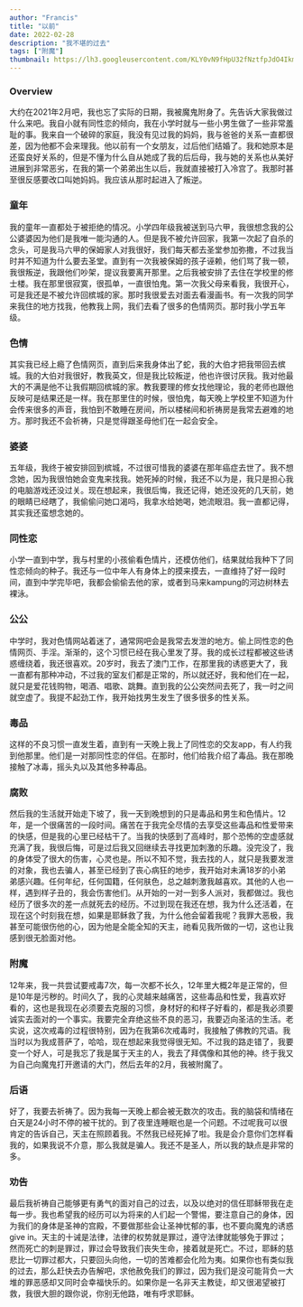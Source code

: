 ```yaml
---
author: "Francis"
title: "以前"
date: 2022-02-28
description: "我不堪的过去"
tags: ["附魔"]
thumbnail: https://lh3.googleusercontent.com/KLY0vN9fHpU32fNztfpJdO4Ikm2wSYgdc6TNE-ARVIUy3jos1jhiV0f9Cdo5F42IG8UiWtGTd0Kl3rAcfPSzV4MjnvW713FhpN-9nBxN85bXwmnf9zSn4ofPQ5oNAxa_GHItsnQvrFf1BaGB986htZVNiYlCCCCBoRT_-duiik7OBOlZqGz70s7EXpDVeTydorwegt2Pu0Q23m7_aJ99OwSvGZgyEo2uOQxe97OSgmTSjCD3IBTs5UDN2OISFgEtNBBUZSF8InJ_KQ6yYIXxNdxczMYBhmRPbQVM1WpXTxnF6Q0_Jt6qW9yWZHQELpwI927VAuxg2nKvCzWSqpjDyqo_fehnEO1h3uOO0bX4x2pnXR0Du1oYGHd4tjxK-SQJO0v-IyryfEyci4vP7vbhR7e7_Ol3Ms9NmSwZD6WolQq_jy1Kf9ziASOgkZ8omDtL1tbWBxif3Q53l55OU1YtRdy5QhilvMXxG-3acu86RbKuO-Jvp1nNZN4pPh7FjBrxFDtWoFjNpT-Ai6SXyMKPhMLp3Go1nuvRWGCAoco4I9YxMVxR0LC7gemukgrbFE-35GPyDPWVf25DfmyuVrhmNNc_NSS36V4qlehepwvlXH2X_wUsENHF3xn4WkjLXMKcaWVEYQzG9RGZynx2XNS-yvRtExhh3GnI40zgZZI5rF3A7wHk-QaOXGZly3ghrXAx10gbMCbgwzblWQ8OvNQQNiQd7A=w918-h688-no?authuser=0
---
```


### Overview
大约在2021年2月吧，我也忘了实际的日期，我被魔鬼附身了。先告诉大家我做过什么来吧。我自小就有同性恋的倾向，我在小学时就与一些小男生做了一些非常羞耻的事。我来自一个破碎的家庭，我没有见过我的妈妈，我与爸爸的关系一直都很差，因为他都不会来理我。他以前有一个女朋友，过后他们结婚了。我和她原本是还蛮良好关系的，但是不懂为什么自从她成了我的后后母，我与她的关系也从美好进展到非常恶劣，在我的第一个弟弟出生以后，我就直接被打入冷宫了。我那时甚至很反感要改口叫她妈妈。我应该从那时起进入了叛逆。

### 童年
我的童年一直都处于被拒绝的情况。小学四年级我被送到马六甲，我很想念我的公公婆婆因为他们是我唯一能沟通的人。但是我不被允许回家，我第一次起了自杀的念头，可是我马六甲的保姆家人对我很好，我们每天都去圣堂参加弥撒，不过我当时并不知道为什么要去圣堂。直到有一次我被保姆的孩子诬赖，他们骂了我一顿，我很叛逆，我跟他们吵架，提议我要离开那里。之后我被安排了去住在学校里的修士楼。我在那里很寂寞，很孤单，一直很怕鬼。第一次我父母来看我，我很开心，可是我还是不被允许回槟城的家。那时我很爱去对面去看漫画书。有一次我的同学来我住的地方找我，他教我上网，我们去看了很多的色情网页。那时我小学五年级。

### 色情
其实我已经上瘾了色情网页，直到后来我身体出了蛇，我的大伯才把我带回去槟城。我的大伯对我很好，教我英文，但是我比较叛逆，他也许很讨厌我。我对他最大的不满是他不让我假期回槟城的家。教我要理的修女找他理论，我的老师也跟他反映可是结果还是一样。我在那里住的时候，很怕鬼，每天晚上学校里不知道为什会传来很多的声音，我怕到不敢睡在房间，所以楼梯间和祈祷房是我常去避难的地方。那时我还不会祈祷，只是觉得跟圣母他们在一起会安全。

### 婆婆
五年级，我终于被安排回到槟城，不过很可惜我的婆婆在那年癌症去世了。我不想念她，因为我很怕她会变鬼来找我。她死掉的时候，我还不以为是，我只是担心我的电脑游戏还没过关。现在想起来，我很后悔，我还记得，她还没死的几天前，她的眼睛已经瞎了，我偷偷问她口渴吗，我拿水给她喝，她流眼泪。我一直都记得，其实我还蛮想念她的。

### 同性恋
小学一直到中学，我与村里的小孩偷看色情片，还模仿他们，结果就给我种下了同性恋倾向的种子。我还与一位中年人有身体上的摸来摸去，一直维持了好一段时间，直到中学完毕吧，我都会偷偷去他的家，或者到马来kampung的河边树林去裸泳。

### 公公
中学时，我对色情网站着迷了，通常网吧会是我常去发泄的地方。偷上同性恋的色情网页、手淫。渐渐的，这个习惯已经在我心里发了芽。我的成长过程都被这些诱惑缠绕着，我还很喜欢。20岁时，我去了澳门工作，在那里我的诱惑更大了，我一直都有那种冲动，不过我的室友们都是正常的，所以就还好，我和他们在一起，就只是爱花钱购物，喝酒、唱歌、跳舞。直到我的公公突然间去死了，我一时之间就空虚了。我提不起劲工作，我开始找男生发生了很多很多的性关系。

### 毒品
这样的不良习惯一直发生着，直到有一天晚上我上了同性恋的交友app，有人约我到他那里。他们是一对那同性恋的伴侣。在那时，他们给我介绍了毒品。我在那晚接触了冰毒，摇头丸以及其他多种毒品。

### 腐败
然后我的生活就开始走下坡了，我一天到晚想到的只是毒品和男生和色情片。12年，是一个很痛苦的一段时间。痛苦在于我完全尽情的去享受这些毒品和性爱带来的快感，但是我的心里已经枯干了。当我的快感到了高峰时，那个恐怖的空虚感就充满了我，我很后悔，可是过后我又回继续去寻找更加刺激的乐趣。没完没了，我的身体受了很大的伤害，心灵也是。所以不知不觉，我去找的人，就只是我要发泄的对象，我也去骗人，甚至已经到了丧心病狂的地步，我开始对未满18岁的小弟弟感兴趣。任何年纪，任何国籍，任何肤色，总之越刺激我越喜欢。其他的人也一样，遇到样子丑的，我会伤害他们。从开始的一对一到多人派对，我都做过。我也经历了很多次的差一点就死去的经历。不过到现在我还在想，我为什么还活着，在现在这个时刻我在想，如果是耶稣救了我，为什么他会留着我呢？我罪大恶极，我甚至可能很伤他的心，因为他是全能全知的天主，祂看见我所做的一切，这也让我感到很无脸面对他。

### 附魔
12年来，我一共尝试要戒毒7次，每一次都不长久，12年里大概2年是正常的，但是10年是污秽的。时间久了，我的心灵越来越痛苦，这些毒品和性爱，我喜欢好看的，这也是我现在必须要去克服的习惯，身材好的和样子好看的，都是我必须要诚实去面对的一个事实。我要完全弃绝这些不良的恶习，我要迈向圣洁的生活。老实说，这次戒毒的过程很特别，因为在我第6次戒毒时，我接触了佛教的咒语。我当时以为我成菩萨了，哈哈，现在想起来我觉得很无知。不过我的路走错了，我要变一个好人，可是我忘了我是属于天主的人，我去了拜偶像和其他的神。终于我又为自己向魔鬼打开邀请的大门，然后去年的2月，我被附魔了。

### 后语
好了，我要去祈祷了。因为我每一天晚上都会被无数次的攻击。我的脑袋和情绪在白天是24小时不停的被干扰的。到了夜里连睡眠也是一个问题。不过呢我可以很肯定的告诉自己，天主在照顾着我。不然我已经死掉了啦。我是会介意你们怎样看我的，如果我说不介意，那么我就是骗人。我还不是圣人，所以我的缺点是非常的多。

### 劝告
最后我祈祷自己能够更有勇气的面对自己的过去，以及以绝对的信任耶稣带我在走每一步。我也希望我的经历可以为将来的人们起一个警惕，要注意自己的身体，因为我们的身体是圣神的宫殿，不要做那些会让圣神忧郁的事，也不要向魔鬼的诱惑give in。天主的十诫是法律，法律的权势就是罪过，遵守法律就能够免于罪过；然而死亡的刺是罪过，罪过会导致我们丧失生命，接着就是死亡。不过，耶稣的慈悲比一切罪过都大，只要回头向他，一切的苦难都会化险为夷。如果你也有类似我的过去，那么赶快去办告解吧，求他赦免我们的罪过，因为我们是没可能背负一大堆的罪恶感却又同时会幸福快乐的。如果你是一名非天主教徒，却又很渴望被打救，我很大胆的跟你说，你别无他路，唯有呼求耶稣。
